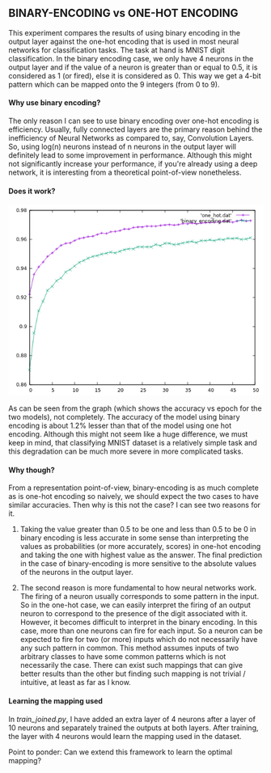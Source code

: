 ## BINARY-ENCODING vs ONE-HOT ENCODING

This experiment compares the results of using binary encoding in the output layer against the one-hot encoding that is used in most neural networks for classification tasks. The task at hand is MNIST digit classification. In the binary encoding case, we only have 4 neurons in the output layer and if the value of a neuron is greater than or equal to 0.5, it is considered as 1 (or fired), else it is considered as 0. This way we get a 4-bit pattern which can be mapped onto the 9 integers (from 0 to 9).

#### Why use binary encoding?
The only reason I can see to use binary encoding over one-hot encoding is efficiency. Usually, fully connected layers are the primary reason behind the inefficiency of Neural Networks as compared to, say, Convolution Layers. So, using log(n) neurons instead of n neurons in the output layer will definitely lead to some improvement in performance. Although this might not significantly increase your performance, if you're already using a deep network, it is interesting from a theoretical point-of-view nonetheless.

#### Does it work?

![Experiment1 Results](results/result.png)

As can be seen from the graph (which shows the accuracy vs epoch for the two models), not completely. The accuracy of the model using binary encoding is about 1.2% lesser than that of the model using one hot encoding. Although this might not seem like a huge difference, we must keep in mind, that classifying MNIST dataset is a relatively simple task and this degradation can be much more severe in more complicated tasks. 

#### Why though?
From a representation point-of-view, binary-encoding is as much complete as is one-hot encoding so naively, we should expect the two cases to have similar accuracies. Then why is this not the case? I can see two reasons for it.

1. Taking the value greater than 0.5 to be one and less than 0.5 to be 0 in binary encoding is less accurate in some sense than interpreting the values as probabilities (or more accurately, scores) in one-hot encoding and taking the one with highest value as the answer. The final prediction in the case of binary-encoding is more sensitive to the absolute values of the neurons in the output layer.

2. The second reason is more fundamental to how neural networks work. The firing of a neuron usually corresponds to some pattern in the input. So in the one-hot case, we can easily interpret the firing of an output neuron to correspond to the presence of the digit associated with it. However, it becomes difficult to interpret in the binary encoding. In this case, more than one neurons can fire for each input. So a neuron can be expected to fire for two (or more) inputs which do not necessarily have any such pattern in common. This method assumes inputs of two arbitrary classes to have some common patterns which is not necessarily the case. There can exist such mappings that can give better results than the other but finding such mapping is not trivial / intuitive, at least as far as I know.

#### Learning the mapping used
In *train_joined.py*, I have added an extra layer of 4 neurons after a layer of 10 neurons and separately
trained the outputs at both layers. After training, the layer with 4 neurons would learn the mapping
used in the dataset.

Point to ponder: Can we extend this framework to learn the optimal mapping?